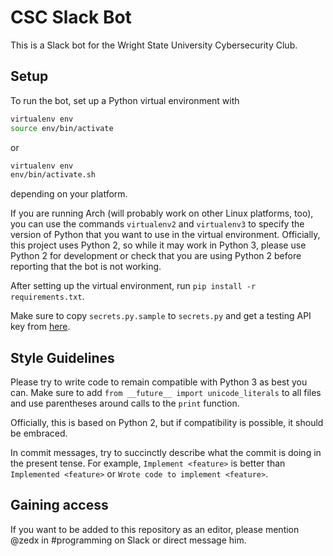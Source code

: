 CSC Slack Bot
=============
This is a Slack bot for the Wright State University Cybersecurity Club.

Setup
-----
To run the bot, set up a Python virtual environment with
```bash
virtualenv env
source env/bin/activate
```
or
```bash
virtualenv env
env/bin/activate.sh
```
depending on your platform.

If you are running Arch (will probably work on other Linux platforms, too), you
can use the commands `virtualenv2` and `virtualenv3` to specify the version of
Python that you want to use in the virtual environment. Officially, this project
uses Python 2, so while it may work in Python 3, please use Python 2 for
development or check that you are using Python 2 before reporting that the bot
is not working.

After setting up the virtual environment, run `pip install -r requirements.txt`.

Make sure to copy `secrets.py.sample` to `secrets.py` and get a testing API key
from [here](https://api.slack.com/docs/oauth-test-tokens).

Style Guidelines
----------------
Please try to write code to remain compatible with Python 3 as best you can.
Make sure to add
`from __future__ import unicode_literals`
to all files and use parentheses around calls to the `print` function.

Officially, this is based on Python 2, but if compatibility is possible, it
should be embraced.

In commit messages, try to succinctly describe what the commit is doing in the
present tense. For example,
`Implement <feature>`
is better than
`Implemented <feature>`
or 
`Wrote code to implement <feature>`.

Gaining access
--------------
If you want to be added to this repository as an editor, please mention @zedx
in #programming on Slack or direct message him.
